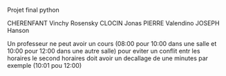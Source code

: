 Projet final python

CHERENFANT Vinchy Rosensky
CLOCIN Jonas
PIERRE Valendino
JOSEPH Hanson

Un professeur ne peut avoir un cours (08:00 pour 10:00 dans une salle et 10:00 pour 12:00 dans une autre salle) pour 
eviter un conflit entr les horaires le second horaires doit avoir un decallage de une minutes par exemple (10:01 pou 12:00)